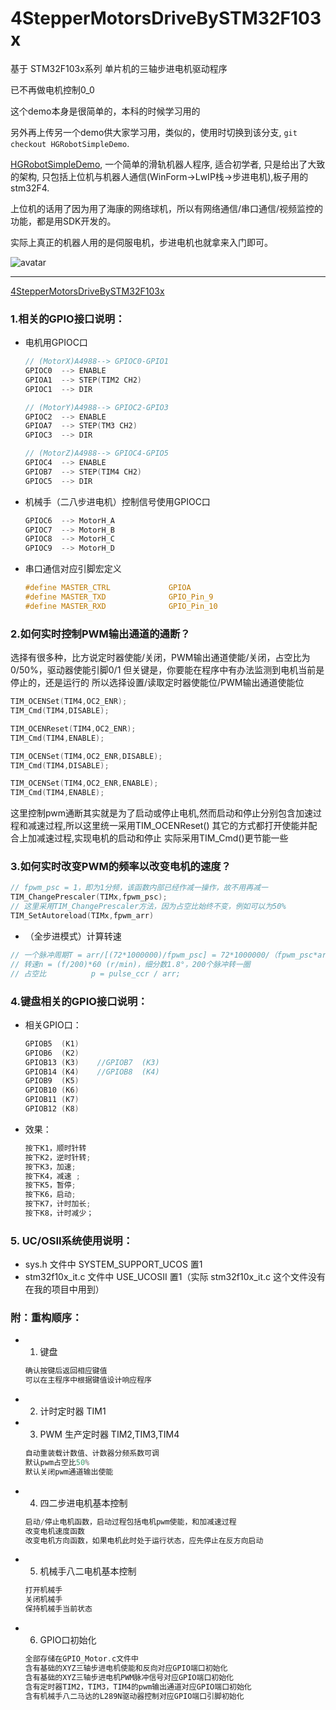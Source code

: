 # 4StepperMotorsDriveBySTM32F103x
基于 STM32F103x系列 单片机的三轴步进电机驱动程序

已不再做电机控制0_0 

这个demo本身是很简单的，本科的时候学习用的 

另外再上传另一个demo供大家学习用，类似的，使用时切换到该分支, `git checkout HGRobotSimpleDemo`.

[HGRobotSimpleDemo](https://github.com/luoliCHq/4StepperMotorsDriveBySTM32F103x/tree/HGRobotSimpleDemo), 一个简单的滑轨机器人程序, 适合初学者, 只是给出了大致的架构, 只包括上位机与机器人通信(WinForm->LwIP栈->步进电机),板子用的stm32F4.

上位机的话用了因为用了海康的网络球机，所以有网络通信/串口通信/视频监控的功能，都是用SDK开发的。

实际上真正的机器人用的是伺服电机，步进电机也就拿来入门即可。

![avatar](https://github.com/luoliCHq/4StepperMotorsDriveBySTM32F103x/blob/HGRobotSimpleDemo/HGRobotApp.png )


------------------------------------------------------------------------------------------------------------------------

[4StepperMotorsDriveBySTM32F103x](https://github.com/luoliCHq/4StepperMotorsDriveBySTM32F103x)

### 1.相关的GPIO接口说明：  	
* 电机用GPIOC口

	```c++
	// (MotorX)A4988--> GPIOC0-GPIO1
	GPIOC0 	--> ENABLE
	GPIOA1 	--> STEP(TIM2 CH2)
	GPIOC1	--> DIR  
	```

	```c++
	// (MotorY)A4988--> GPIOC2-GPIO3
	GPIOC2 	--> ENABLE
	GPIOA7 	--> STEP(TM3 CH2)
	GPIOC3	--> DIR  
	```

	```c++	
	// (MotorZ)A4988--> GPIOC4-GPIO5
	GPIOC4 	--> ENABLE
	GPIOB7 	--> STEP(TIM4 CH2)
	GPIOC5	--> DIR
	```
	
* 机械手（二八步进电机）控制信号使用GPIOC口

	```c++
	GPIOC6	--> MotorH_A
	GPIOC7	--> MotorH_B	
	GPIOC8	--> MotorH_C
	GPIOC9	--> MotorH_D
	```

* 串口通信对应引脚宏定义

	```c
	#define MASTER_CTRL				GPIOA
	#define MASTER_TXD 				GPIO_Pin_9
	#define MASTER_RXD 				GPIO_Pin_10
	```
				
### 2.如何实时控制PWM输出通道的通断？

选择有很多种，比方说定时器使能/关闭，PWM输出通道使能/关闭，占空比为0/50%，驱动器使能引脚0/1
但关键是，你要能在程序中有办法监测到电机当前是停止的，还是运行的
所以选择设置/读取定时器使能位/PWM输出通道使能位
```c	
TIM_OCENSet(TIM4,OC2_ENR);
TIM_Cmd(TIM4,DISABLE);

TIM_OCENReset(TIM4,OC2_ENR);			
TIM_Cmd(TIM4,ENABLE);

TIM_OCENSet(TIM4,OC2_ENR,DISABLE);
TIM_Cmd(TIM4,DISABLE);

TIM_OCENSet(TIM4,OC2_ENR,ENABLE);
TIM_Cmd(TIM4,ENABLE);
```	

这里控制pwm通断其实就是为了启动或停止电机,然而启动和停止分别包含加速过程和减速过程,所以这里统一采用TIM_OCENReset()
其它的方式都打开使能并配合上加减速过程,实现电机的启动和停止
实际采用TIM_Cmd()更节能一些
	
### 3.如何实时改变PWM的频率以改变电机的速度？

```c
// fpwm_psc = 1，即为1分频，该函数内部已经作减一操作，故不用再减一
TIM_ChangePrescaler(TIMx,fpwm_psc);	
// 这里采用TIM_ChangePrescaler方法，因为占空比始终不变，例如可以为50%
TIM_SetAutoreload(TIMx,fpwm_arr)		
```
* （全步进模式）计算转速

```c
// 一个脉冲周期T = arr/[(72*1000000)/fpwm_psc] = 72*1000000/（fpwm_psc*arr）(s) ,f = 1/T (Hz)
// 转速n = (f/200)*60 (r/min)，细分数1.8°，200个脉冲转一圈
// 占空比			p = pulse_ccr / arr;
```						
				

### 4.键盘相关的GPIO接口说明：

* 相关GPIO口： 

	```c
	GPIOB5	(K1) 
	GPIOB6	(K2)				
	GPIOB13 (K3)	//GPIOB7  (K3)
	GPIOB14	(K4)	//GPIOB8  (K4)	
	GPIOB9	(K5)
	GPIOB10	(K6)
	GPIOB11	(K7)
	GPIOB12	(K8)
	```	

* 效果： 

	```c
	按下K1，顺时针转
	按下K2，逆时针转;
	按下K3，加速;
	按下K4，减速 ;
	按下K5，暂停;
	按下K6，启动;
	按下K7，计时加长;
	按下K8，计时减少；
	```	
	
### 5. UC/OSII系统使用说明：

* sys.h 文件中 SYSTEM_SUPPORT_UCOS 置1
* stm32f10x_it.c 文件中 USE_UCOSII 置1（实际 stm32f10x_it.c 这个文件没有在我的项目中用到）

### 附：重构顺序：

* 1. 键盘

	```c
	确认按键后返回相应键值
	可以在主程序中根据键值设计响应程序
	```

* 2. 计时定时器 TIM1	

* 3. PWM 生产定时器 TIM2,TIM3,TIM4			

	```c
	自动重装载计数值、计数器分频系数可调
	默认pwm占空比50%
	默认关闭pwm通道输出使能
	```

* 4. 四二步进电机基本控制
	
	```c
	启动/停止电机函数，启动过程包括电机pwm使能，和加减速过程
	改变电机速度函数
	改变电机方向函数，如果电机此时处于运行状态，应先停止在反方向启动
	```

* 5. 机械手八二电机基本控制
	
	```c
	打开机械手
	关闭机械手
	保持机械手当前状态
	```
	
* 6. GPIO口初始化

	```c
	全部存储在GPIO_Motor.c文件中
	含有基础的XYZ三轴步进电机使能和反向对应GPIO端口初始化
	含有基础的XYZ三轴步进电机PWM脉冲信号对应GPIO端口初始化
	含有定时器TIM2，TIM3，TIM4的pwm输出通道对应GPIO端口初始化
	含有机械手八二马达的L289N驱动器控制对应GPIO端口引脚初始化
	```
